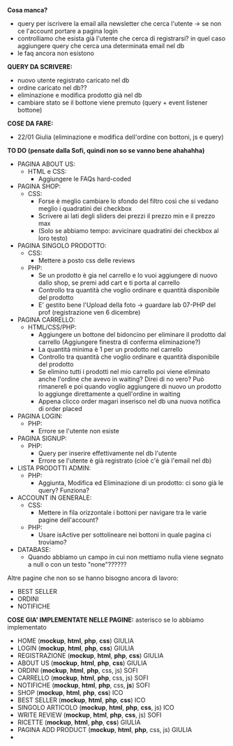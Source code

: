 **Cosa manca?**

- query per iscrivere la email alla newsletter che cerca l'utente -> se non ce l'account portare a pagina login
- controlliamo che esista già l'utente che cerca di registrarsi? in quel caso aggiungere query che cerca una determinata email nel db 
- le faq ancora non esistono


**QUERY DA SCRIVERE:**
- nuovo utente registrato caricato nel db
- ordine caricato nel db??
- eliminazione e modifica prodotto già nel db
- cambiare stato se il bottone viene premuto (query + event listener bottone)

**COSE DA FARE:**
- 22/01 
Giulia (eliminazione e modifica dell'ordine con bottoni, js e query)


**TO DO (pensate dalla Sofi, quindi non so se vanno bene ahahahha)**
- PAGINA ABOUT US:
    - HTML e CSS:
        - Aggiungere le FAQs hard-coded
- PAGINA SHOP:
    - CSS:
        - Forse è meglio cambiare lo sfondo del filtro così che si vedano meglio i quadratini dei checkbox
        - Scrivere ai lati degli sliders dei prezzi il prezzo min e il prezzo max
        - (Solo se abbiamo tempo: avvicinare quadratini dei checkbox al loro testo)
- PAGINA SINGOLO PRODOTTO:
    - CSS:
        - Mettere a posto css delle reviews
    - PHP:
        - Se un prodotto è gia nel carrello e lo vuoi aggiungere di nuovo dallo shop, se premi add cart e ti porta al carrello
        - Controllo tra quantità che voglio ordinare e quantità disponibile del prodotto
        - E' gestito bene l'Upload della foto -> guardare lab 07-PHP del prof (registrazione ven 6 dicembre)
- PAGINA CARRELLO:
    - HTML/CSS/PHP:
        - Aggiungere un bottone del bidoncino per eliminare il prodotto dal carrello (Aggiungere finestra di conferma eliminazione?)
        - La quantità minima è 1 per un prodotto nel carrello
        - Controllo tra quantità che voglio ordinare e quantità disponibile del prodotto
        - Se elimino tutti i prodotti nel mio carrello poi viene eliminato anche l'ordine che avevo in waiting? Direi di no vero? Può rimanerelì
          e poi quando voglio aggiungere di nuovo un prodotto lo aggiunge direttamente a quell'ordine in waiting
        - Appena clicco order magari inserisco nel db una nuova notifica di order placed
- PAGINA LOGIN:
    - PHP:
        - Errore se l'utente non esiste
- PAGINA SIGNUP:
    - PHP:
        - Query per inserire effettivamente nel db l'utente
        - Errore se l'utente è già registrato (cioè c'è già l'email nel db)
- LISTA PRODOTTI ADMIN:
    - PHP:
        - Aggiunta, Modifica ed Eliminazione di un prodotto: ci sono già le query? Funziona?
- ACCOUNT IN GENERALE:
    - CSS:
        - Mettere in fila orizzontale i bottoni per navigare tra le varie pagine dell'account?
    - PHP:
        - Usare isActive per sottolineare nei bottoni in quale pagina ci troviamo?
- DATABASE:
    - Quando abbiamo un campo in cui non mettiamo nulla viene segnato a null o con un testo "none"??????

Altre pagine che non so se hanno bisogno ancora di lavoro:
- BEST SELLER
- ORDINI
- NOTIFICHE


**COSE GIA' IMPLEMENTATE NELLE PAGINE:**
asterisco se lo abbiamo implementato
- HOME (**mockup**, **html**, **php**, **css**) GIULIA
- LOGIN (**mockup**, **html**, **php**, **css**) GIULIA
- REGISTRAZIONE (**mockup**, **html**, **php**, **css**) GIULIA
- ABOUT US (**mockup**, **html**, **php**, **css**) GIULIA 
- ORDINI (**mockup**, **html**, **php**, css, js) SOFI
- CARRELLO (**mockup**, **html**, **php**, css, js) SOFI
- NOTIFICHE (**mockup**, **html**, **php**, css, **js**) SOFI
- SHOP (**mockup**, **html**, **php**, **css**) ICO
- BEST SELLER (**mockup**, **html**, **php**, **css**) ICO
- SINGOLO ARTICOLO (**mockup**, **html**, **php**, **css**, js) ICO 
- WRITE REVIEW (**mockup**, **html**, **php**, **css**, js) SOFI
- RICETTE (**mockup**, **html**, **php**, **css**) GIULIA
- PAGINA ADD PRODUCT (**mockup**, **html**, **php**, css, js) GIULIA
- 